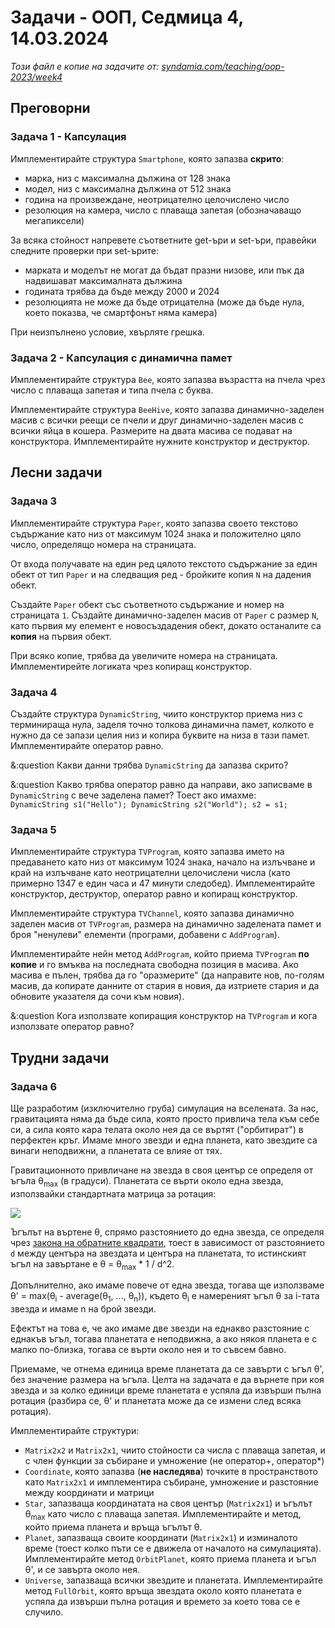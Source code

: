 # Задачи - ООП, Седмица 4, 14.03.2024

*Този файл е копие на задачите от: [syndamia.com/teaching/oop-2023/week4](https://syndamia.com/teaching/oop-2023/week4)*

## Преговорни

### Задача 1 - Капсулация

Имплементирайте структура `Smartphone`, която запазва **скрито**:

- марка, низ с максимална дължина от 128 знака
- модел, низ с максимална дължина от 512 знака
- година на произвеждане, неотрицателно целочислено число
- резолюция на камера, число с плаваща запетая (обозначаващо мегапиксели)

За всяка стойност напревете съответните get-ъри и set-ъри, правейки следните проверки при set-ърите:

- марката и моделът не могат да бъдат празни низове, или пък да надвишават максималната дължина
- годината трябва да бъде между 2000 и 2024
- резолюцията не може да бъде отрицателна (може да бъде нула, което показва, че смартфонът няма камера)

При неизпълнено условие, хвърляте грешка.

### Задача 2 - Капсулация с динамична памет

Имплементирайте структура `Bee`, която запазва възрастта на пчела чрез число с плаваща запетая и типа пчела с буква.

Имплементирайте структура `BeeHive`, която запазва динамично-заделен масив с всички реещи се пчели и друг динамично-заделен масив с всички яйца в кошера.
Размерите на двата масива се подават на конструктора.
Имплементирайте нужните конструктор и деструктор.

## Лесни задачи

### Задача 3

Имплементирайте структура `Paper`, която запазва своето текстово съдържание като низ от максимум 1024 знака и положително цяло число, определящо номера на страницата.

От входа получавате на един ред цялото текстото съдържание за един обект от тип `Paper` и на следващия ред - бройките копия `N` на дадения обект.

Създайте `Paper` обект със съответното съдържание и номер на страницата `1`.
Създайте динамично-заделен масив от `Paper` с размер `N`, като първия му елемент е новосъздадения обект, докато останалите са **копия** на първия обект.

При всяко копие, трябва да увеличите номера на страницата.
Имплементирейте логиката чрез копиращ конструктор.

### Задача 4

Създайте структура `DynamicString`, чиито конструктор приема низ с терминираща нула, заделя точно толкова динамична памет, колкото е нужно да се запази целия низ и копира буквите на низа в тази памет.
Имплементирайте оператор равно.

&:question Какви данни трябва `DynamicString` да запазва скрито?

&:question Какво трябва оператор равно да направи, ако записваме в `DynamicString` с вече заделена памет?
           Тоест ако имахме:  
           `DynamicString s1("Hello"); DynamicString s2("World"); s2 = s1;`

### Задача 5

Имплементирайте структура `TVProgram`, която запазва името на предаването като низ от максимум 1024 знака, начало на излъчване и край на излъчване като неотрицателни целочислени числа (като примерно 1347 е един часа и 47 минути следобед).
Имплементирайте конструктор, деструктор, оператор равно и копиращ конструктор.

Имплементирайте структура `TVChannel`, която запазва динамично заделен масив от `TVProgram`, размера на динамично заделената памет и броя "ненулеви" елементи (програми, добавени с `AddProgram`).

Имплементирайте нейн метод `AddProgram`, който приема `TVProgram` **по копие** и го вмъква на последната свободна позиция в масива.
Ако масива е пълен, трябва да го "оразмерите" (да направите нов, по-голям масив, да копирате данните от стария в новия, да изтриете стария и да обновите указателя да сочи към новия).

&:question Кога използвате копиращия конструктор на `TVProgram` и кога използвате оператор равно?

## Трудни задачи

### Задача 6

Ще разработим (изключително груба) симулация на вселената.
За нас, гравитацията няма да бъде сила, която просто привлича тела към себе си, а сила която кара телата около нея да се въртят ("орбитират") в перфектен кръг.
Имаме много звезди и една планета, като звездите са винаги неподвижни, а планетата се влияе от тях.

Гравитационното привличане на звезда в своя център се определя от ъгъла &theta;<sub>max</sub> (в градуси).
Планетата се върти около една звезда, използвайки стандартната матрица за ротация:

![](https://syndamia.com/teaching/oop-2023/week4/img/Rotation_matrix.png)

Ъгълът на въртене &theta;, спрямо разстоянието до една звезда, се определя чрез [закона на обратните квадрати](https://en.wikipedia.org/wiki/Inverse-square_law), тоест в зависимост от разстоянието `d` между центъра на звездата и центъра на планетата, то истинският ъгъл на завъртане е &theta; = &theta;<sub>max</sub> * 1 / d^2.

Допълнително, ако имаме повече от една звезда, тогава ще използваме &theta;' = max(&theta;<sub>i</sub> - average(&theta;<sub>1</sub>, ..., &theta;<sub>n</sub>)), където &theta;<sub>i</sub> е намереният ъгъл &theta; за i-тата звезда и имаме n на брой звезди.

Ефектът на това е, че ако имаме две звезди на еднакво разстояние с еднакъв ъгъл, тогава планетата е неподвижна, а ако някоя планета е с малко по-близка, тогава се върти около нея и то съвсем бавно.

Приемаме, че отнема единица време планетата да се завърти с ъгъл &theta;', без значение размера на ъгъла.
Целта на задачата е да върнете при коя звезда и за колко единици време планетата е успяла да извърши пълна ротация (разбира се, &theta;' и планетата може да се измени след всяка ротация).

Имплементирайте структури:

- `Matrix2x2` и `Matrix2x1`, чиито стойности са числа с плаваща запетая, и с член функции за събиране и умножение (не оператор+, оператор\*)
- `Coordinate`, която запазва (**не наследява**) точките в пространството като `Matrix2x1` и имплементира събиране, умножение и разстояние между координати и матрици
- `Star`, запазваща координатата на своя център (`Matrix2x1`) и ъгълът &theta;<sub>max</sub> като число с плаваща запетая.
  Имплементирайте и метод, който приема планета и връща ъгълът &theta;.
- `Planet`, запазваща своите координати (`Matrix2x1`) и изминалото време (тоест колко пъти се е движела от началото на симулацията).
  Имплементирайте метод `OrbitPlanet`, която приема планета и ъгъл &theta;', и се завърта около нея.
- `Universe`, запазваща всички звездите и планетата.
  Имплементирайте метод `FullOrbit`, която връща звездата около която планетата е успяла да извърши пълна ротация и времето за което това се е случило.
